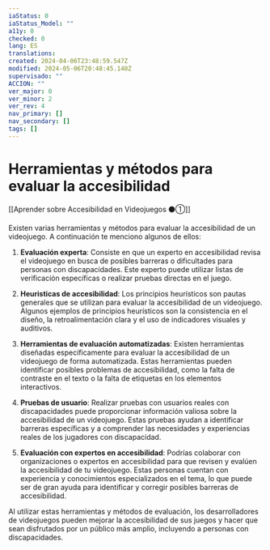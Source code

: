 ```yaml
---
iaStatus: 0
iaStatus_Model: ""
a11y: 0
checked: 0
lang: ES
translations: 
created: 2024-04-06T23:48:59.547Z
modified: 2024-05-06T20:48:45.140Z
supervisado: ""
ACCION: ""
ver_major: 0
ver_minor: 2
ver_rev: 4
nav_primary: []
nav_secondary: []
tags: []
---
```

# Herramientas y métodos para evaluar la accesibilidad

[[Aprender sobre Accesibilidad en Videojuegos ⚫①]]

Existen varias herramientas y métodos para evaluar la accesibilidad de un videojuego. A continuación te menciono algunos de ellos:

1. **Evaluación experta**: Consiste en que un experto en accesibilidad revisa el videojuego en busca de posibles barreras o dificultades para personas con discapacidades. Este experto puede utilizar listas de verificación específicas o realizar pruebas directas en el juego.

2. **Heuristicas de accesibilidad**: Los principios heurísticos son pautas generales que se utilizan para evaluar la accesibilidad de un videojuego. Algunos ejemplos de principios heurísticos son la consistencia en el diseño, la retroalimentación clara y el uso de indicadores visuales y auditivos.

3. **Herramientas de evaluación automatizadas**: Existen herramientas diseñadas específicamente para evaluar la accesibilidad de un videojuego de forma automatizada. Estas herramientas pueden identificar posibles problemas de accesibilidad, como la falta de contraste en el texto o la falta de etiquetas en los elementos interactivos.

4. **Pruebas de usuario**: Realizar pruebas con usuarios reales con discapacidades puede proporcionar información valiosa sobre la accesibilidad de un videojuego. Estas pruebas ayudan a identificar barreras específicas y a comprender las necesidades y experiencias reales de los jugadores con discapacidad.

5. **Evaluación con expertos en accesibilidad**: Podrías colaborar con organizaciones o expertos en accesibilidad para que revisen y evalúen la accesibilidad de tu videojuego. Estas personas cuentan con experiencia y conocimientos especializados en el tema, lo que puede ser de gran ayuda para identificar y corregir posibles barreras de accesibilidad.

Al utilizar estas herramientas y métodos de evaluación, los desarrolladores de videojuegos pueden mejorar la accesibilidad de sus juegos y hacer que sean disfrutados por un público más amplio, incluyendo a personas con discapacidades.
